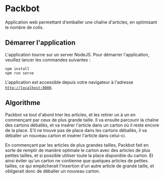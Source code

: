 # Packbot

Application web permettant d'emballer une chaîne d'articles, en optimisant le nombre de colis.

## Démarrer l'application

L'application tourne sur un server NodeJS. Pour démarrer l'application, veuillez lancer les commandes suivantes : 

```
npm install
npm run serve
```

L'application est accessible depuis votre navigateur à l'adresse [`http://localhost:8080`](http://localhost:8080).

## Algorithme

Packbot va tout d'abord trier les articles, et les retirer un à un en commençant par ceux de plus grande taille. Il va ensuite parcourir la chaîne des cartons déballés, et va insérer l'article dans un carton où il reste encore de la place. S'il ne trouve pas de place dans les cartons déballés, il va déballer un nouveau carton et insérer l'article dans celui-ci.  

En commençant par les articles de plus grandes tailles, Packbot fait en sorte de remplir de manière optimale le carton avec des articles de plus petites tailles, et si possible utiliser toute la place disponible du carton. Et ainsi éviter qu'un carton ne contienne que quelques articles de petites tailles, ce qui empêcherait l'insertion d'un autre article de grande taille, et obligerait donc de déballer un nouveau carton.
